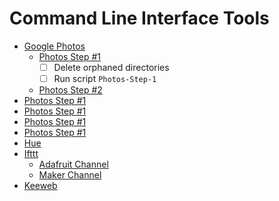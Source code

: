 Command Line Interface Tools
============================
  + [Google Photos](#castnow)
    - [Photos Step #1](#adafruit-channel)
      - [ ] Delete orphaned directories
      - [ ] Run script ```Photos-Step-1```
    - [Photos Step #2](#maker-channel)
  + [Photos Step #1](#dropbox-uploader)
  + [Photos Step #1](#drive)
  + [Photos Step #1](#flickr-uploader)
  + [Photos Step #1](#gmusicapi-scripts)
  + [Hue](#hue-cli)
  + [Ifttt](#ifttt)
    - [Adafruit Channel](#adafruit-channel)
    - [Maker Channel](#maker-channel)
  + [Keeweb](#keeweb)
